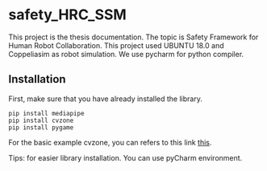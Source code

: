 # safety_HRC_SSM

This project is the thesis documentation. The topic is Safety Framework for Human Robot Collaboration. This project used UBUNTU 18.0 and Coppeliasim as robot simulation. We use pycharm for python compiler.

## Installation
First, make sure that you have already installed the library.

```
pip install mediapipe
pip install cvzone
pip install pygame
```

For the basic example cvzone, you can refers to this link [this](https://github.com/cvzone/cvzone).

Tips: for easier library installation. You can use pyCharm environment.
